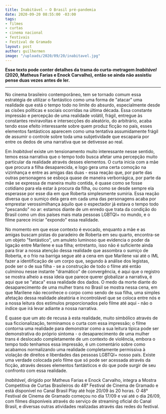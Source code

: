 ```yaml
---
title: Inabitável — O Brasil pré-pandemia
date: 2020-09-20 08:55:00 -03:00
tags:
- filmes
- curtas
- cinema nacional
- festivais
- Festival de Gramado
layout: post
author: guilhermen
image: "/uploads/2020/09/20/inabitavel.jpg"
---
```


**Esse texto pode conter detalhes da trama do curta-metragem *Inabitável* (2020, Matheus Farias e Enock Carvalho), então se ainda não assistiu pense duas vezes antes de ler.**

***

No cinema brasileiro contemporâneo, tem se tornado comum essa estratégia de utilizar o fantástico como uma forma de "atacar" uma realidade que está o tempo todo no limite do absurdo, especialmente desde as cisões políticas e sociais ocorridas na última década. Essa constante impressão e percepção de uma realidade volátil, frágil, entregue às constantes reviravoltas e intersecções do aleatório, do arbitrário, acaba tendo esse efeito interessante sobre quem produz ficção no país, esses elementos fantásticos aparecem como uma tentativa assumidamente frágil de assumir o controle sobre toda uma subjetividade que escaparia por entre os dedos de uma narrativa que se detivesse ao real.

Em *Inabitável* existe um tensionamento muito interessante nesse sentido, temos essa narrativa que o tempo todo busca afetar uma percepção muito particular da realidade através desses elementos. O curta inicia com a mãe que procura a filha desaparecida, e logo gera uma certa comoção na vizinhança e entre as amigas das duas - essa reação que, por parte das outras personagens se esboça quase de maneira verborrágica, por parte da mãe se expressa de maneira muito contida, é quase como se fosse cotidiano para ela estar à procura da filha, ou como se desde sempre ela esperasse por esse dia em que Roberta simplesmente sumiria. Essa reação diversa que o sumiço dela gera em cada uma das personagens acaba por emprestar verossimilhança àquilo que o espectador já estava o tempo todo "pescando" no ar: estamos diante de um enredo que trata da condição do Brasil como um dos países mais mata pessoas LGBTQI+ no mundo, e o filme parece iniciar "expondo" essa realidade.

No momento em que esse contexto é evocado, enquanto a mãe e as amigas buscam pistas do paradeiro de Roberta em seu quarto, encontra-se um objeto "fantástico", um amuleto luminoso que evidencia o poder da ligação entre Marilene e sua filha; entretanto, isso não é suficiente ainda para tirar a nossa atenção dessa realidade que assombra o sumiço de Roberta, e o frio na barriga segue até a cena em que Marilene vai até o IML fazer a identificação de um corpo que, segundo à análise dos legistas, pode ser o de sua filha - se a construção de todo o filme até então culminou nesse instante "dramático" de convergência, é aqui que o registro se mostra alheio a essa ideia que parece querer globalizar a narrativa, é aqui que se "ataca" essa realidade dos dados. O medo da morte diante do desaparecimento de uma mulher trans no Brasil se mostra nessa cena, em que Marilene não reconhece o corpo como sendo de sua filha, uma simples afetação dessa realidade aleatória e incontrolável que se coloca entre nós e a nossa leitura dos estímulos proporcionados pelo filme até aqui - não o índice que irá levar adiante a nossa narrativa.

É quase que um ato de recusa à esta realidade, muito simbólico através de sua ficcionalização, terminamos o curta com essa impressão; o filme contorna uma realidade para demonstrar como a sua leitura típica pode ser demonstrativa do próprio sintoma - o desaparecimento de uma mulher trans é deslocado completamente de um contexto de violência, embora o tempo todo tenhamos essa impressão, é um comentário sobre como acabamos normalizando uma realidade completamente permissiva à violação de direitos e liberdades das pessoas LGBTQI+ nosso país. Existe uma verdade colocada pelo filme que só pode ser acessada através da ficção, através desses elementos fantásticos e do que pode surgir de seu confronto com essa realidade. 

*Inabitável*, dirigido por Matheus Farias e Enock Carvalho, integra a Mostra Competitiva de Curtas Brasileiros do 48° Festival de Cinema de Gramado e está disponível no Canal Brasil Play até hoje 20/09 às 20 horas. O 48° Festival de Cinema de Gramado começou no dia 17/09 e vai até o dia 26/09, com filmes disponíveis através do serviço de streaming oficial do Canal Brasil, e diversas outras atividades realizadas através das redes do festival.
